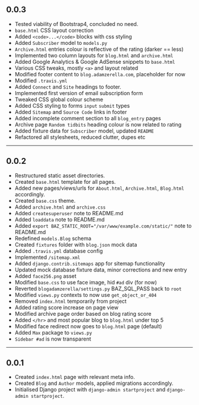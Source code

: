 ## 0.0.3
*   Tested viability of Bootstrap4, concluded no need.
*   `base.html` CSS layout correction
*   Added `<code>...</code>` blocks with css styling
*   Added `Subscriber` model to `models.py`
*   `Archive.html` entries colour is reflective of the rating (darker == less)
*   Implemented two column layouts for `blog.html` and `archive.html`
*   Added Google Analytics & Google AdSense snippets to `base.html`
*   Various CSS tweaks, mostly `<a>` and layout related
*   Modified footer content to `blog.adamzerella.com`, placeholder for now
*   Modified `.travis.yml`
*   Added `Connect` and `Site` headings to footer.
*   Implemented first version of email subscription form
*   Tweaked CSS global colour scheme
*   Added CSS styling to forms `input` `submit` types
*   Added `Sitemap` and `Source Code` links in footer
*   Added incomplete comment section to all `blog_entry` pages
*   Archive page `Random tidbits` heading colour is now related to rating
*   Added fixture data for `Subscriber` model, updated `README`
*   Refactored all stylesheets, reduced clutter, dupes etc
---
## 0.0.2
*   Restructured static asset directories.
*   Created `base.html` template for all pages.
*   Added new pages/views/urls for `About.html`, `Archive.html`, `Blog.html` accordingly.
*   Created `base.css` theme.
*   Added `archive.html` and `archive.css`
*   Added `createsuperuser` note to README.md
*   Added `loaddata` note to README.md
*   Added `export BAZ_STATIC_ROOT="/var/www/example.com/static/"` note to README.md
*   Redefined `models.Blog` schema
*   Created `fixtures` folder with `blog.json` mock data
*   Added `.travis.yml` database config
*   Implemented `/sitemap.xml`
*   Added `django.contrib.sitemaps` app for sitemap functionality
*   Updated mock database fixture data, minor corrections and new entry
*   Added `face256.png` asset
*   Modified `base.css` to use face image, hid `#ad` div (for now)
*   Reverted `blogadamzerella/settings.py` BAZ_SQL_PASS back to `root`
*   Modified `views.py` contexts to now use `get_object_or_404`
*   Removed `index.html` temporarily from project
*   Added rating score increase on page view
*   Modified archive page order based on blog rating score
*   Added `</hr>` and most popular blog to `blog.html` under top 5
*   Modified face redirect now goes to `blog.html` page (default)
*   Added `Max` package to `views.py`
*   `Sidebar #ad` is now transparent

---
## 0.0.1
*   Created `index.html` page with relevant meta info.
*   Created `Blog` and `Author` models, applied migrations accordingly.
*   Initialised Django project with `django-admin startproject` and `django-admin startproject`.
